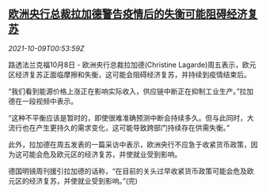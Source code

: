 <!--1633741263000-->
[欧洲央行总裁拉加德警告疫情后的失衡可能阻碍经济复苏](https://cn.reuters.com/article/ecb-lagarde-covid-pepp-recovery-1009-idCNKBS2GZ00J)
------

<div><i>2021-10-09T00:53:59Z</i></div><p>路透法兰克福10月8日 - 欧洲央行总裁拉加德(Christine Lagarde)周五表示，欧元区经济复苏正面临摩擦和失衡，这可能会阻碍经济复苏，并持续到疫情结束后。</p><p>“我们看到能源价格上涨正在影响实际收入，供应链中断正在抑制工业生产。”拉加德在一段视频中表示。</p><p>“这种不平衡应该是暂时的，即使很难准确预测中断会持续多久。但与此同时，大流行也在产生更持久的需求变化，这可能导致跨部门持续存在供需失衡。”</p><p>此外，拉加德在周五发表的一篇采访中表示，欧洲央行不应急于收紧货币政策，因为这可能会危及欧元区的经济复苏，并使就业受到影响。</p><p>德国明镜周刊援引拉加德的话称，“在目前的关头过早收紧货币政策可能会危及欧元区的经济复苏，并使就业受到影响。”(完)</p>
